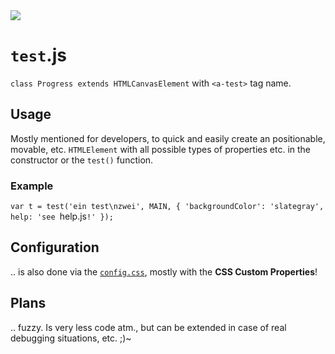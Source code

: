 <img src="https://kekse.biz/github.php?draw&text=`Progress`&override=github:v4" />

# **`test`**.js
`class Progress extends HTMLCanvasElement` with `<a-test>` tag name.

## Usage
Mostly mentioned for developers, to quick and easily create an positionable, movable,
etc. `HTMLElement` with all possible types of properties etc. in the constructor or
the `test()` function.

### Example
`var t = test('ein test\nzwei', MAIN, { 'backgroundColor': 'slategray', help: 'see `help.js`!' });`

## Configuration
.. is also done via the [`config.css`](../../../css/config.css), mostly with the **CSS Custom Properties**!

## Plans
.. fuzzy. Is very less code atm., but can be extended in case of real debugging situations, etc. ;)~

